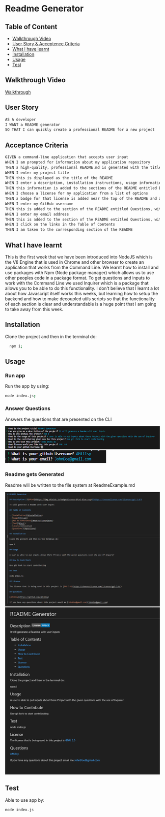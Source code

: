 # Readme Generator

## Table of Content

- [Walkthrough Video](#walkthrough-video)
- [User Story & Acceptence Criteria](#user-story)
- [What I have learnt](#what-i-have-learnt)
- [Installation](#installation)
- [Usage](#usage)
- [Test](#test)

## Walkthrough Video

[Walkthrough](https://youtu.be/U5hxTHKHAcU)

## User Story

```md
AS A developer
I WANT a README generator
SO THAT I can quickly create a professional README for a new project
```

## Acceptance Criteria

```md
GIVEN a command-line application that accepts user input
WHEN I am prompted for information about my application repository
THEN a high-quality, professional README.md is generated with the title of my project and sections entitled Description, Table of Contents, Installation, Usage, License, Contributing, Tests, and Questions
WHEN I enter my project title
THEN this is displayed as the title of the README
WHEN I enter a description, installation instructions, usage information, contribution guidelines, and test instructions
THEN this information is added to the sections of the README entitled Description, Installation, Usage, Contributing, and Tests
WHEN I choose a license for my application from a list of options
THEN a badge for that license is added near the top of the README and a notice is added to the section of the README entitled License that explains which license the application is covered under
WHEN I enter my GitHub username
THEN this is added to the section of the README entitled Questions, with a link to my GitHub profile
WHEN I enter my email address
THEN this is added to the section of the README entitled Questions, with instructions on how to reach me with additional questions
WHEN I click on the links in the Table of Contents
THEN I am taken to the corresponding section of the README
```

## What I have learnt

This is the first week that we have been introduced into NodeJS which is the V8 Engine that is used in Chrome and other browser to create an application that
works from the Command Line. We learnt how to install and use packages with Npm (Node package manager) which allows us to use other peoples code in a package format.
To get questions and inputs to work with the Command Line we used Inquirer which is a package that allows you to be able to do this functionality. I don't believe that I learnt a lot about how Javascript itself works this weeks, but learning how to setup the backend and how to make decoupled utils scripts so that the functionality of each section is clear and understandable is a huge point that I am going to take away from this week.

## Installation

Clone the project and then in the terminal do:

```bash
  npm i;
```

## Usage

### Run app

Run the app by using:

```bash
node index.js;
```

### Answer Questions

Answers the questions that are presented on the CLI

![Questions for the Readme Generator](./Readme_Images/Inquirer%20Inputs%20and%20answers.png)
![Second set of questions](./Readme_Images/Inquirer%20Inputs%20and%20answers%202.png)

### Readme gets Generated

Readme will be written to the file system at ReadmeExample.md

![Readme Generated](./Readme_Images/GeneratedReadme1.png)
![Readme Preview](./Readme_Images/GeneratedReadme2.png)

## Test

Able to use app by:

```bash
node index.js
```
